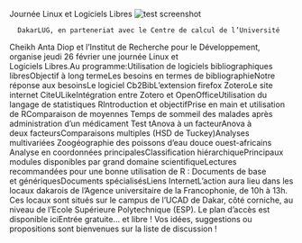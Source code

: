 
 Journée Linux et Logiciels Libres
![test screenshot](image "")
    
      DakarLUG, en parteneriat avec le Centre de calcul de l’Université
Cheikh Anta Diop et l’Institut de Recherche pour le Développement,
organise jeudi 26 février une journée Linux et Logiciels Libres.Au programme:Utilisation de logiciels bibliographiques libresObjectif à long termeLes besoins en termes de bibliographieNotre réponse aux besoinsLe logiciel Cb2BibL’extension firefox ZoteroLe site internet CiteULikeIntégration entre Zotero et OpenOfficeUtilisation du langage de statistiques RIntroduction et objectifPrise en main et utilisation de RComparaison de moyennes
Temps de sommeil des malades après administration d’un médicament
Test tAnova à un facteurAnova à deux facteursComparaisons multiples (HSD de Tuckey)Analyses multivariées
Zoogéographie des poissons d’eau douce ouest-africains
Analyse en coordonnées principalesClassification hiérarchiquePrincipaux modules disponibles par grand domaine scientifiqueLectures recommandées pour une bonne utilisation de R :
Documents de base et génériquesDocuments spécialisésLiens InternetL’action aura lieu dans les locaux dakarois de l’Agence
universitaire de la Francophonie, de 10h à 13h. Ces locaux sont situés
sur le campus de l’UCAD de Dakar, côté corniche, au niveau de l’Ecole
Supérieure Polytechnique (ESP). Le plan d’accès est disponible iciEntrée gratuite… et libre !  Vos idées, suggestions ou propositions sont bienvenues sur la liste de discussion !
    
    
    



    



    



    



    



    



 
    
     